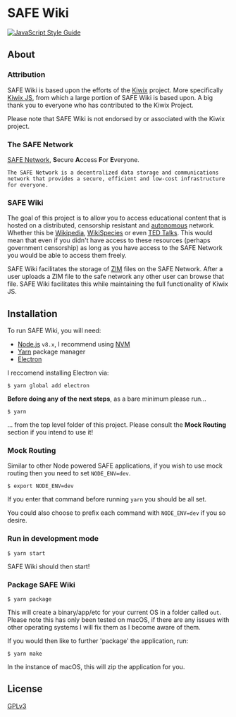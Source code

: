 # SAFE Wiki

[![JavaScript Style Guide](https://img.shields.io/badge/code_style-standard-brightgreen.svg)](https://standardjs.com)

## About

### Attribution

SAFE Wiki is based upon the efforts of the [Kiwix](http://www.kiwix.org/) project. More specifically [Kiwix JS](https://github.com/kiwix/kiwix-js), from which a large portion of SAFE Wiki is based upon. A big thank you to everyone who has contributed to the Kiwix Project.

Please note that SAFE Wiki is not endorsed by or associated with the Kiwix project.

### The SAFE Network

[SAFE Network](https://safenetwork.org/), **S**ecure **A**ccess **F**or **E**veryone.

`
The SAFE Network is a decentralized data storage and communications network that provides a secure, efficient
and low-cost infrastructure for everyone.
`

### SAFE Wiki

The goal of this project is to allow you to access educational content that is hosted on a distributed, censorship resistant and [autonomous](https://blog.maidsafe.net/2017/10/07/autonomous-data-networks-and-why-the-world-needs-them/) network. Whether this be [Wikipedia](https://www.wikipedia.org), [WikiSpecies](https://species.wikimedia.org/wiki/Main_Page) or even [TED Talks](https://www.ted.com/). This would mean that even if you didn't have access to these resources (perhaps government censorship) as long as you have access to the SAFE Network you would be able to access them freely.

SAFE Wiki facilitates the storage of [ZIM](http://www.openzim.org/wiki/OpenZIM) files on the SAFE Network. After a user uploads a ZIM file to the safe network any other user can browse that file. SAFE Wiki facilitates this while maintaining the full functionality of Kiwix JS.

## Installation

To run SAFE Wiki, you will need:

- [Node.js](https://nodejs.org) `v8.x`, I recommend using [NVM](https://github.com/creationix/nvm)
- [Yarn](https://yarnpkg.com/) package manager
- [Electron](http://electron.atom.io/)

I reccomend installing Electron via:

    $ yarn global add electron
    
**Before doing any of the next steps**, as a bare minimum please run...

    $ yarn
    
... from the top level folder of this project. Please consult the **Mock Routing** section if you intend to use it!

### Mock Routing

Similar to other Node powered SAFE applications, if you wish to use mock routing then you need to set `NODE_ENV=dev`.

    $ export NODE_ENV=dev
    
If you enter that command before running `yarn` you should be all set.
    
You could also choose to prefix each command with `NODE_ENV=dev` if you so desire.

### Run in development mode

    $ yarn start
    
SAFE Wiki should then start!

### Package SAFE Wiki

    $ yarn package
    
This will create a binary/app/etc for your current OS in a folder called `out`. Please note this has only been tested on macOS, if there are any issues with other operating systems I will fix them as I become aware of them.

If you would then like to further 'package' the application, run:

    $ yarn make
    
In the instance of macOS, this will zip the application for you.
## License

[GPLv3](https://github.com/DaBrown95/safe-wiki/blob/master/LICENSE)